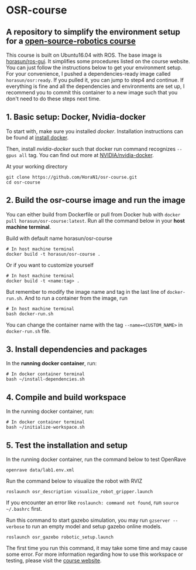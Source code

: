 # OSR-course

## A repository to simplify the environment setup for a [open-source-robotics course](http://www.osrobotics.org/osr/)  

This course is built on Ubuntu16.04 with ROS. The base image is [horasun/ros-gui](https://github.com/HoraN1/docker-gui-ros). It simplifies some procedures listed on the course website. You can just follow the instructions below to get your environment setup. For your convenience, I pushed a dependencies-ready image called `horasun/osr:ready`. If you pulled it, you can jump to step4 and continue. If everything is fine and all the dependencies and environments are set up, I recommend you to commit this container to a new image such that you don't need to do these steps next time.

## 1. Basic setup: Docker, Nvidia-docker

To start with, make sure you installed *docker*. Installation instructions can be found at [install docker](https://docs.docker.com/engine/install/). 

Then, install *nvidia-docker* such that docker run command recognizes ```--gpus all``` tag. You can find out more at [NVIDIA/nvidia-docker](https://github.com/NVIDIA/nvidia-docker).

At your working directory

```
git clone https://github.com/HoraN1/osr-course.git
cd osr-course
```

## 2. Build the osr-course image and run the image

You can either build from Dockerfile or pull from Docker hub with `docker pull horasun/osr-course:latest`. Run all the command below in your **host machine terminal**.

Build with default name horasun/osr-course

```
# In host machine terminal
docker build -t horasun/osr-course .
```

Or if you want to customize yourself

```
# In host machine terminal
docker build -t <name:tag> .
``` 

But remember to modify the image name and tag in the last line of ```docker-run.sh```. And to run a container from the image, run

```
# In host machine terminal
bash docker-run.sh
```

You can change the container name with the tag ```--name=<CUSTOM_NAME>``` in ```docker-run.sh``` file.

## 3. Install dependencies and packages

In the **running docker container**, run:

```
# In docker container terminal
bash ~/install-dependencies.sh
```

## 4. Compile and build workspace

In the running docker container, run:

```
# In docker container terminal
bash ~/initialize-workspace.sh
```

## 5. Test the installation and setup

In the running docker container, run the command below to test OpenRave

```
openrave data/lab1.env.xml
```

Run the command below to visualize the robot with RVIZ

```
roslaunch osr_description visualize_robot_gripper.launch
```

If you encounter an error like `roslaunch: command not found`, run `source ~/.bashrc` first. 

Run this command to start gazebo simulation, you may run `gzserver --verbose` to run an empty model and setup gazebo online models.

```
roslaunch osr_gazebo robotic_setup.launch
```

The first time you run this command, it may take some time and may cause some error. For more information regarding how to use this workspace or testing, please visit the [course website](http://www.osrobotics.org/osr/installation/system.html).